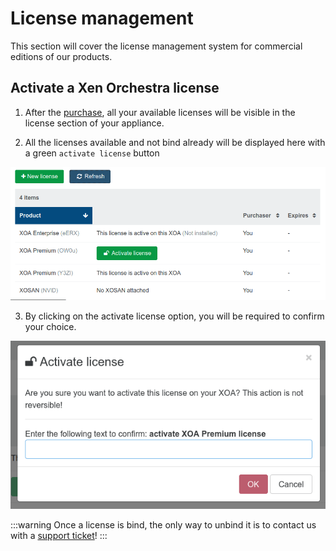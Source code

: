 # License management
This section will cover the license management system for commercial editions of our products. 

## Activate a Xen Orchestra license

1. After the [purchase](purchase.md), all your available licenses will be visible in the license section of your appliance.

2. All the licenses available and not bind already will be displayed here with a green `activate license` button

![](./assets/activate-license.png)

3. By clicking on the activate license option, you will be required to confirm your choice. 

![](./assets/activate-confirm.png)

:::warning
Once a license is bind, the only way to unbind it is to contact us with a [support ticket](https://xen-orchestra.com/#!/member/support)!
:::
